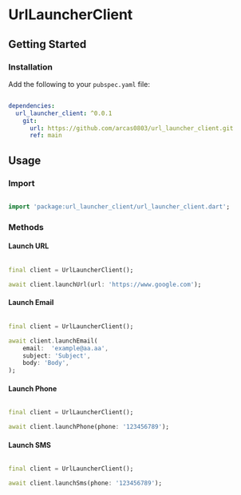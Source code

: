 # UrlLauncherClient

## Getting Started

### Installation

Add the following to your `pubspec.yaml` file:

```yaml

dependencies:
  url_launcher_client: ^0.0.1
    git:
      url: https://github.com/arcas0803/url_launcher_client.git
      ref: main

```

## Usage

### Import

```dart

import 'package:url_launcher_client/url_launcher_client.dart';

```

### Methods

#### Launch URL

```dart

final client = UrlLauncherClient();

await client.launchUrl(url: 'https://www.google.com');

```

#### Launch Email

```dart

final client = UrlLauncherClient();

await client.launchEmail(
    email:  'example@aa.aa',
    subject: 'Subject',
    body: 'Body',
);


```

#### Launch Phone

```dart

final client = UrlLauncherClient();

await client.launchPhone(phone: '123456789');

```

#### Launch SMS

```dart

final client = UrlLauncherClient();

await client.launchSms(phone: '123456789');

```

